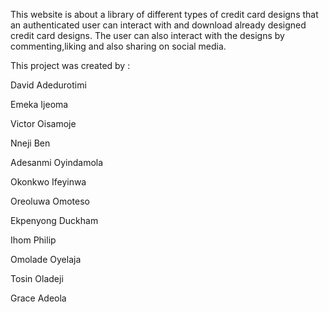 This website is about a library of different types of credit card designs that an authenticated user can interact with and download already designed credit card designs. The user can also interact with the designs by commenting,liking and also sharing on social media.

This project was created by :

David Adedurotimi

Emeka Ijeoma 

Victor Oisamoje

Nneji Ben

Adesanmi Oyindamola

Okonkwo Ifeyinwa

Oreoluwa Omoteso

Ekpenyong Duckham

Ihom Philip

Omolade Oyelaja

Tosin Oladeji

Grace Adeola
